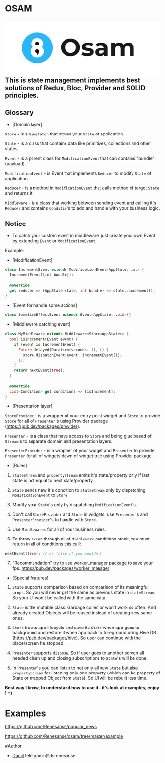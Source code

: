 # OSAM
![GitHub Logo](images/logo2.jpg)
This is state management implements best solutions of Redux, Bloc, Provider and SOLID principles.
---
## Glossary

- [Domain layer]

`Store` - is a `Singleton` that stores your `State` of application.

`State` - is a class that contains data like primitives, collections and other states.

`Event` - is a parent class for `ModificationEvent` that can contains "bundle" (payload).

`ModificationEvent` - is Event that implements `Reducer` to modify `State` of application.

`Reducer` - is a method in `ModificationEvent` that calls method of target `State` and returns it.

`Middleware` - is a class that working between sending event and calling it's `Reducer` and contains `Conditin`'s to
 add and handle with your business logic.
 
 ## Notice
 
 - To catch your custom event in middleware, just create your own Event by extending `Event` or `ModificationEvent`.
 
 Example:
 
 - [ModificationEvent]
```dart
class IncrementEvent extends ModificationEvent<AppState, int> {
  IncrementEvent({int bundle});

  @override
  get reducer => (AppState state, int bundle) => state..increment();
}
```
- [Event for handle some actions]

```dart
class SomeSideEffectEvent extends Event<AppState, void>{}
```

- [Middleware catching event]

```dart
class MyMiddleware extends Middleware<Store<AppState>> {
  bool isIncrement(Event event) {
    if (event is IncrementEvent) {
      Future.delayed(Duration(seconds: 1), () {
        store.dispatchEvent(event: IncrementEvent());
      });
    }
    return nextEvent(true);
  }

  @override
  List<Condition> get conditions => [isIncrement];
}
```

- [Presentation layer]

`StoreProvider` - is a wrapper of your entry point widget and `Store` to provide `Store` for all of `Presenter`'s using
 Provider package (https://pub.dev/packages/provider).
 
`Presenter` - is a class that have access to `Store` and being glue based of `Stream`'s to separate domain and
 presentation layers.
 
`PresenterProvider` - is a wrapper of your widget and `Presenter` to provide `Presenter` for all of widgets down of
 widget tree using Provider package.
 
- [Rules] 

1) `stateStream` and `propertyStream` emits it's state/property only if last state is not equal to next state/property.

2) `State` sends new it's condition to `stateStream` only by dispatching `ModificationEvent` to `Store`

3) Modify your `State`'s only by dispatching `ModificationEvent`'s.

4) Don't call `StoreProvider` and `Store` in widgets, use `Presenter`'s and `PresenterProvider`'s to handle with `Store`.

5) Use `Middlewares` for all of your business rules.

6) To throw `Event` through all of `Middleware` conditions stack, you must return in all of conditions this call:

```dart
nextEvent(true); // or false if you wouldn't
```

7) "Recommendation" try to use worker_manager package to save your fps. https://pub.dev/packages/worker_manager

- [Special features]

1) `State` supports comparison based on comparison of its meaningful `props`. So you will never get the same as
 previous state in `stateStream`. So your UI won’t be called with the same data.
 
2) `State` is the mutable class. Garbage collector won’t work so often. And already created Objects will be reused
 instead of creating new same ones.
 
3) `Store` tracks app lifecycle and save its `State` when app goes to background and restore it when app back to
 foreground using Hive DB (https://pub.dev/packages/hive). So user can continue with the place/screen he stopped.
 
4) `Presenter` supports `dispose`. So if user goes to another screen all needed clean up and closing subscriptions to
 `State`'s will be done.
 
5) In `Presenter`'s you can listen to not only all new `State` but also `propertyStream` for listening only one
 property (which
 can be property of State or mapped Object from `State`). So UI will be rebuilt less time.

__Best way I know, to understand how to use it - it's look at examples, enjoy ! =)__

# Examples

 https://github.com/Renesanse/popular_news
 
 https://github.com/Renesanse/osam/tree/master/example
 
#Author

- [Daniil](https://github.com/renesanse) telegram: @dsrenesanse

